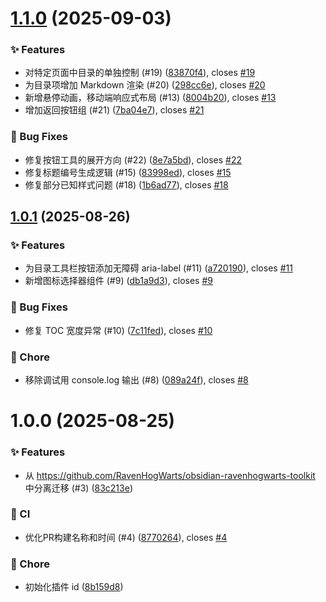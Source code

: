 # [1.1.0](https://github.com/RavenHogWarts/obsidian-next-toc/compare/1.0.1...1.1.0) (2025-09-03)


### ✨ Features

* 对特定页面中目录的单独控制 (#19) ([83870f4](https://github.com/RavenHogWarts/obsidian-next-toc/commit/83870f406955711f5ea1e735ad01205d6d77e58a)), closes [#19](https://github.com/RavenHogWarts/obsidian-next-toc/issues/19)
* 为目录项增加 Markdown 渲染 (#20) ([298cc6e](https://github.com/RavenHogWarts/obsidian-next-toc/commit/298cc6e5fb6b0b8906d4b5946857fffa0fcf0e49)), closes [#20](https://github.com/RavenHogWarts/obsidian-next-toc/issues/20)
* 新增悬停动画，移动端响应式布局 (#13) ([8004b20](https://github.com/RavenHogWarts/obsidian-next-toc/commit/8004b209e3817fdb29d048cf209032890a5e3a82)), closes [#13](https://github.com/RavenHogWarts/obsidian-next-toc/issues/13)
* 增加返回按钮组 (#21) ([7ba04e7](https://github.com/RavenHogWarts/obsidian-next-toc/commit/7ba04e793b610fd2c02f0f05940ff71eb93002e7)), closes [#21](https://github.com/RavenHogWarts/obsidian-next-toc/issues/21)


### 🐛 Bug Fixes

* 修复按钮工具的展开方向 (#22) ([8e7a5bd](https://github.com/RavenHogWarts/obsidian-next-toc/commit/8e7a5bda3353be56a3865f147f5e533acd1a1dc6)), closes [#22](https://github.com/RavenHogWarts/obsidian-next-toc/issues/22)
* 修复标题编号生成逻辑 (#15) ([83998ed](https://github.com/RavenHogWarts/obsidian-next-toc/commit/83998ed67d6b7709675a6433a0ec992f8eb8977e)), closes [#15](https://github.com/RavenHogWarts/obsidian-next-toc/issues/15)
* 修复部分已知样式问题 (#18) ([1b6ad77](https://github.com/RavenHogWarts/obsidian-next-toc/commit/1b6ad77f47255eb27bb74887f60391f602a33f8b)), closes [#18](https://github.com/RavenHogWarts/obsidian-next-toc/issues/18)



## [1.0.1](https://github.com/RavenHogWarts/obsidian-next-toc/compare/1.0.0...1.0.1) (2025-08-26)


### ✨ Features

* 为目录工具栏按钮添加无障碍 aria-label (#11) ([a720190](https://github.com/RavenHogWarts/obsidian-next-toc/commit/a7201902e98ad625059784579d32739acee0cda7)), closes [#11](https://github.com/RavenHogWarts/obsidian-next-toc/issues/11)
* 新增图标选择器组件 (#9) ([db1a9d3](https://github.com/RavenHogWarts/obsidian-next-toc/commit/db1a9d32d5bf2a1b19f74f7a9296b58896275aa9)), closes [#9](https://github.com/RavenHogWarts/obsidian-next-toc/issues/9)


### 🐛 Bug Fixes

* 修复 TOC 宽度异常 (#10) ([7c11fed](https://github.com/RavenHogWarts/obsidian-next-toc/commit/7c11fed7324f95edb999cdc63627ec374ace49a9)), closes [#10](https://github.com/RavenHogWarts/obsidian-next-toc/issues/10)


### 🔨 Chore

* 移除调试用 console.log 输出 (#8) ([089a24f](https://github.com/RavenHogWarts/obsidian-next-toc/commit/089a24f84d0a6ff05e0f9f4832947b4eb752b725)), closes [#8](https://github.com/RavenHogWarts/obsidian-next-toc/issues/8)



# 1.0.0 (2025-08-25)


### ✨ Features

* 从 https://github.com/RavenHogWarts/obsidian-ravenhogwarts-toolkit 中分离迁移 (#3) ([83c213e](https://github.com/RavenHogWarts/obsidian-next-toc/commit/83c213e2f240991945b92ea03579f508738001e4))


### 🔧 CI

* 优化PR构建名称和时间 (#4) ([8770264](https://github.com/RavenHogWarts/obsidian-next-toc/commit/8770264ec2b0a14804b19ca94b70cacead6938f6)), closes [#4](https://github.com/RavenHogWarts/obsidian-next-toc/issues/4)


### 🔨 Chore

* 初始化插件 id ([8b159d8](https://github.com/RavenHogWarts/obsidian-next-toc/commit/8b159d8184ff2a7acfec734ceaa1965f8668d0e9))



